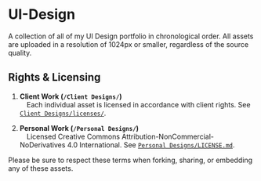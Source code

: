 # UI-Design
A collection of all of my UI Design portfolio in chronological order. All assets are uploaded in a resolution of 1024px or smaller, regardless of the source quality.

## Rights & Licensing

1. **Client Work (`/Client Designs/`)**
   <br>&emsp;Each individual asset is licensed in accordance with client rights. See [`Client Designs/licenses/`](./Client%20Designs/licenses/).

2. **Personal Work (`/Personal Designs/`)**
   <br>&emsp;Licensed Creative Commons Attribution-NonCommercial-NoDerivatives 4.0 International. See [`Personal Designs/LICENSE.md`](./Personal%20Designs/LICENSE.md).

Please be sure to respect these terms when forking, sharing, or embedding any of these assets.
